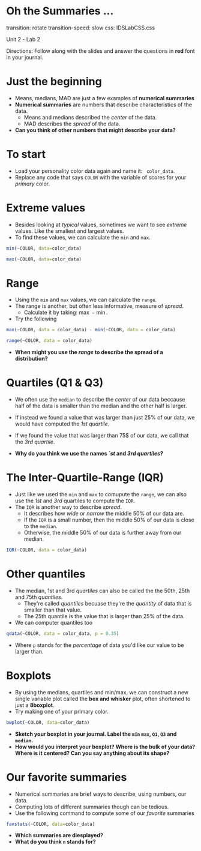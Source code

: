 Oh the Summaries ...
========================================================
transition: rotate
transition-speed: slow
css: IDSLabCSS.css

Unit 2 - Lab 2  

Directions: Follow along with the slides and answer the questions in **red** font in your journal.
 




Just the beginning
=====================

- Means, medians, MAD are just a few examples of **numerical summaries**
- **Numerical summaries** are numbers that describe characteristics of the data.
    - Means and medians described the _center_ of the data.
    - MAD describes the _spread_ of the data.
- **Can you think of other numbers that might describe your data?**

To start
========

- Load your personality color data again and name it: ` color_data`.
- Replace any code that says `COLOR` with the variable of scores for your _primary_ color.

Extreme values
==================

- Besides looking at _typical_ values, sometimes we want to see _extreme_ values. Like the smallest and largest values.
- To find these values, we can calculate the `min` and `max`.

```r
min(~COLOR, data=color_data)
```


```r
max(~COLOR, data=color_data)
```


Range
=====

- Using the `min` and `max` values, we can calculate the `range`.
- The range is another, but often less informative, measure of _spread_.
    - Calculate it by taking: $\max - \min$.
- Try the following    

```r
max(~COLOR, data = color_data) - min(~COLOR, data = color_data)
```


```r
range(~COLOR, data = color_data)
```


- **When might you use the _range_ to describe the spread of a distribution?**


Quartiles (Q1 & Q3)
=========================

- We often use the `median` to describe the _center_ of our data beccause half of the data is smaller than the median and the other half is larger.
- If instead we found a value that was larger than just 25% of our data, we would have computed the _1st quartile_.
- If we found the value that was larger than 75$ of our data, we call that the _3rd quartile_.




- **Why do you think we use the names _`st_ and _3rd quartiles_?**

The Inter-Quartile-Range (IQR)
========================

- Just like we used the `min` and `max` to comupute the `range`, we can also use the _1st_ and _3rd_ quartiles to compute the `IQR`.
- The `IQR` is another way to describe _spread_.
    - It describes how _wide_ or _narrow_ the middle 50% of our data are.
    - If the `IQR` is a small number, then the middle 50% of our data is close to the `median`.
    - Otherwise, the middle 50% of our data is further away from our median.

```r
IQR(~COLOR, data = color_data)
```




Other quantiles
===============

- The median, 1st and 3rd _quartiles_ can also be called the the 50th, 25th and 75th _quantiles_. 
    - They're called _quantiles_ becuase they're the _quantity_ of data that is smaller than that value.
    - The 25th quantile is the value that is larger than 25% of the data.
- We can computer quantiles too

```r
qdata(~COLOR, data = color_data, p = 0.35)
```


- Where `p` stands for the _percentage_ of data you'd like our value to be larger than.

Boxplots
========

- By using the medians, quartiles and min/max, we can construct a new single variable plot called the **box and whisker** plot, often shortened to just a **8boxplot**.
- Try making one of your primary color.


```r
bwplot(~COLOR, data=color_data)
```


- **Sketch your boxplot in your journal. Label the `min` `max`, `Q1`, `Q3` and `median`.**
- **How would you interpret your boxplot? Where is the bulk of your data? Where is it centered? Can you say anything about its shape?**

Our favorite summaries
=====================

- Numerical summaries are brief ways to describe, using numbers, our data.
- Computing lots of different summaries though can be tedious.
- Use the following command to compute some of our _favorite_ summaries

```r
favstats(~COLOR, data=color_data)
```

- **Which summaries are diesplayed?**
- **What do you think `n` stands for?**





